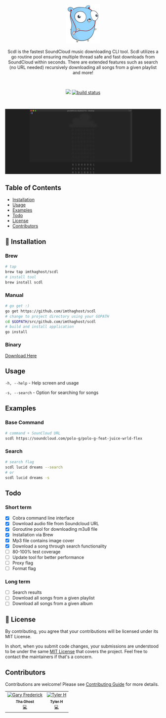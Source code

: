 <p align="center">
    <img alt="gopher" src="docs/media/pods.png"> 
</p>
<p align="center">
Scdl is the fastest SoundCloud music downloading CLI tool. Scdl utilizes a go routine pool ensuring multiple thread safe and fast downloads from SoundCloud within seconds. There are extended features such as search (no URL needed) recursively downloading all songs from a given playlist and more!
</p>
<br>
<p align="center">
   <a href="https://goreportcard.com/report/github.com/imthaghost/scdl"><img src="https://goreportcard.com/badge/github.com/imthaghost/scdl"></a>
   <a href="https://api.travis-ci.org/imthaghost/scdl.svg?branch=master"><img src="https://api.travis-ci.org/imthaghost/scdl.svg?branch=master"alt="build status"></a>
</p>
<br>

![Download](/docs/media/v2.gif)

## Table of Contents

-   [Installation](#installation)
-   [Usage](#usage)
-   [Examples](#Examples)
-   [Todo](#Todo)
-   [License](#license)
-   [Contributors](#contributors)

## 🚀 Installation

### Brew

```bash
# tap
brew tap imthaghost/scdl
# install tool
brew install scdl
```

### Manual

```bash
# go get :)
go get https://github.com/imthaghost/scdl
# change to project directory using your GOPATH
cd $GOPATH/src/github.com/imthaghost/scdl
# build and install application
go install
```

### Binary

[Download Here](https://www.mediafire.com/file/ynkvkaoo4rvvv4v/scdl/file)

## Usage

  ``-h, --help`` -  Help screen and usage

  ``-s, --search`` - Option for searching for songs


## Examples

### Base Command
```bash 
# command + SounCloud URL
scdl https://soundcloud.com/polo-g/polo-g-feat-juice-wrld-flex
```

### Search
```bash 
# search flag
scdl lucid dreams --search
# or
scdl lucid dreams -s
```

## Todo

### Short term

-   [x] Cobra command line interface
-   [x] Download audio file from Soundcloud URL
-   [x] Goroutine pool for downloading m3u8 file
-   [x] Installation via Brew
-   [x] Mp3 file contains image cover
-   [x] Download a song through search functionality
-   [ ] 80-100% test coverage
-   [ ] Update tool for better performance
-   [ ] Proxy flag
-   [ ] Format flag
### Long term
-   [ ] Search results
-   [ ] Download all songs from a given playlist
-   [ ] Download all songs from a given album

## 📝 License

By contributing, you agree that your contributions will be licensed under its MIT License.

In short, when you submit code changes, your submissions are understood to be under the same [MIT License](http://choosealicense.com/licenses/mit/) that covers the project. Feel free to contact the maintainers if that's a concern.

## Contributors

Contributions are welcome! Please see [Contributing Guide](https://github.com/imthaghost/goclone/blob/master/docs/CONTRIBUTING.md) for more details.

<table>
  <tr>
    <td align="center"><a href="https://github.com/imthaghost"><img src="https://avatars3.githubusercontent.com/u/46610773?s=460&v=4" width="75px;" alt="Gary Frederick"/><br /><sub><b>Tha Ghost</b></sub></a><br /><a href="https://github.com/imthaghost/scdl/commits?author=imthaghost" title="Code">💻</a></td>
     <td align="center"><a href="https://github.com/Tylerholland12"><img src=https://avatars3.githubusercontent.com/u/29693747?s=460&u=fe7499a0450042c5cd0153c2f8945db89dd39e71&v=4" width="75px;" alt="Tyler H"/><br /><sub><b>Tyler H</b></sub></a><br /><a href="https://github.com/imthaghost/scdl/commits?author=Tylerholland12" title="Code">💻</a></td>
  </tr>